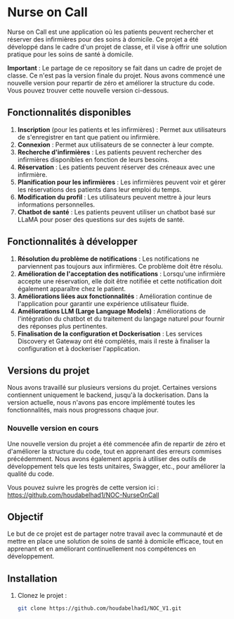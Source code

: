 # Nurse on Call

Nurse on Call est une application où les patients peuvent rechercher et réserver des infirmières pour des soins à domicile. Ce projet a été développé dans le cadre d'un projet de classe, et il vise à offrir une solution pratique pour les soins de santé à domicile.

**Important** : Le partage de ce repository se fait dans un cadre de projet de classe. Ce n'est pas la version finale du projet. Nous avons commencé une nouvelle version pour repartir de zéro et améliorer la structure du code. Vous pouvez trouver cette nouvelle version ci-dessous.

## Fonctionnalités disponibles

1. **Inscription** (pour les patients et les infirmières) : Permet aux utilisateurs de s'enregistrer en tant que patient ou infirmière.
2. **Connexion** : Permet aux utilisateurs de se connecter à leur compte.
3. **Recherche d'infirmières** : Les patients peuvent rechercher des infirmières disponibles en fonction de leurs besoins.
4. **Réservation** : Les patients peuvent réserver des créneaux avec une infirmière.
5. **Planification pour les infirmières** : Les infirmières peuvent voir et gérer les réservations des patients dans leur emploi du temps.
6. **Modification du profil** : Les utilisateurs peuvent mettre à jour leurs informations personnelles.
7. **Chatbot de santé** : Les patients peuvent utiliser un chatbot basé sur LLaMA pour poser des questions sur des sujets de santé.

## Fonctionnalités à développer

1. **Résolution du problème de notifications** : Les notifications ne parviennent pas toujours aux infirmières. Ce problème doit être résolu.
2. **Amélioration de l'acceptation des notifications** : Lorsqu'une infirmière accepte une réservation, elle doit être notifiée et cette notification doit également apparaître chez le patient.
3. **Améliorations liées aux fonctionnalités** : Amélioration continue de l'application pour garantir une expérience utilisateur fluide.
4. **Améliorations LLM (Large Language Models)** : Améliorations de l'intégration du chatbot et du traitement du langage naturel pour fournir des réponses plus pertinentes.
5. **Finalisation de la configuration et Dockerisation** : Les services Discovery et Gateway ont été complétés, mais il reste à finaliser la configuration et à dockeriser l'application.

## Versions du projet

Nous avons travaillé sur plusieurs versions du projet. Certaines versions contiennent uniquement le backend, jusqu'à la dockerisation. Dans la version actuelle, nous n'avons pas encore implémenté toutes les fonctionnalités, mais nous progressons chaque jour.

### Nouvelle version en cours

Une nouvelle version du projet a été commencée afin de repartir de zéro et d'améliorer la structure du code, tout en apprenant des erreurs commises précédemment. Nous avons également appris à utiliser des outils de développement tels que les tests unitaires, Swagger, etc., pour améliorer la qualité du code. 

Vous pouvez suivre les progrès de cette version ici : https://github.com/houdabelhad1/NOC-NurseOnCall

## Objectif

Le but de ce projet est de partager notre travail avec la communauté et de mettre en place une solution de soins de santé à domicile efficace, tout en apprenant et en améliorant continuellement nos compétences en développement.

## Installation

1. Clonez le projet :
   ```bash
   git clone https://github.com/houdabelhad1/NOC_V1.git
